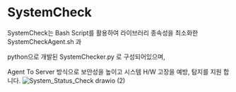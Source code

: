 # SystemCheck

SystemCheck는 Bash Script를 활용하여 라이브러리 종속성을 최소화한 SystemCheckAgent.sh 과 

python으로 개발된 SystemChecker.py 로 구성되어있으며, 

Agent To Server 방식으로 보안성을 높이고 시스템 H/W 고장을 예방, 탐지를 지원 합니다.
![System_Status_Check drawio (2)](https://user-images.githubusercontent.com/86950682/220089998-6788fda9-df72-413b-84b4-c512a8c779b9.png)
